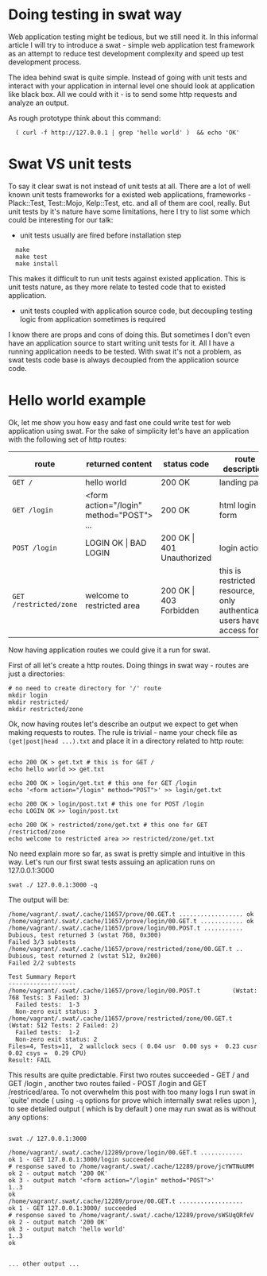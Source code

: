 # Doing testing in swat way

Web application testing might be tedious, but we still need it. In this informal article I will try to introduce a swat - simple web application test framework as an attempt to reduce test development complexity and speed up test development process.

The idea behind swat is quite simple. Instead of going with unit tests and interact with your application in internal level one should look at application like black box. All we could with it - is to send some http requests and analyze an output.

As rough prototype think about this command:
```
  ( curl -f http://127.0.0.1 | grep 'hello world' )  && echo 'OK'
```


# Swat VS unit tests

To say it clear swat is not instead of unit tests at all. There are a lot of well known unit tests frameworks for a existed web applications, frameworks  - Plack::Test, Test::Mojo, Kelp::Test, etc. and all of them are cool, really. But unit tests by it's nature have some limitations, here I try to list some which could be interesting for our talk:

* unit tests usually are fired before installation step
 
```  
  make
  make test
  make install
```
 
This makes it difficult to run unit tests against existed application. This is unit tests nature, as they more relate to tested code that to existed application.

* unit tests coupled with application source code, but decoupling testing logic from application sometimes is required

I know there are props and cons of doing this. But sometimes I don't even have an application source to start writing unit tests for it. All I have a running application needs to be tested. With swat it's not a problem, as swat tests code base is always decoupled from the application source code.


# Hello world example


Ok, let me show you how easy and fast one could write test for web application using swat. For the sake of simplicity let's have an application with the following set of http routes:

route             | returned content     | status code   | route description
------------------|----------------------|---------------|--------------------
`GET /`           | hello world          | 200 OK        | landing page    
`GET /login`      | \<form action="/login" method="POST"\> ...           | 200 OK        | html login form
`POST /login`     | LOGIN OK \| BAD LOGIN      | 200 OK \| 401 Unauthorized | login action    
`GET /restricted/zone` | welcome to restricted area          | 200 OK  \| 403 Forbidden      | this is restricted resource, only authenticated users have access for it


Now having application routes we could give it a run for swat.


First of all let's create a http routes. Doing things in swat way - routes are just a directories:


```
# no need to create directory for '/' route
mkdir login
mkdir restricted/
mkdir restricted/zone
```


Ok, now having routes let's describe an output we expect to get when making requests to routes. The rule is trivial - name your check file as `(get|post|head ...).txt`  and place it in a directory related to http route:

```

echo 200 OK > get.txt # this is for GET /
echo hello world >> get.txt 

echo 200 OK > login/get.txt # this one for GET /login
echo '<form action="/login" method="POST">' >> login/get.txt

echo 200 OK > login/post.txt # this one for POST /login
echo LOGIN OK >> login/post.txt

echo 200 OK > restricted/zone/get.txt # this one for GET /restricted/zone
echo welcome to restricted area >> restricted/zone/get.txt 
```

No need explain more so far, as swat is pretty simple and intuitive in this way. Let's run our first swat tests assuing an aplication runs on 127.0.0.1:3000


```
swat ./ 127.0.0.1:3000 -q
```

The output will be:

```
/home/vagrant/.swat/.cache/11657/prove/00.GET.t .................. ok
/home/vagrant/.swat/.cache/11657/prove/login/00.GET.t ............ ok
/home/vagrant/.swat/.cache/11657/prove/login/00.POST.t ........... Dubious, test returned 3 (wstat 768, 0x300)
Failed 3/3 subtests
/home/vagrant/.swat/.cache/11657/prove/restricted/zone/00.GET.t .. Dubious, test returned 2 (wstat 512, 0x200)
Failed 2/2 subtests

Test Summary Report
-------------------
/home/vagrant/.swat/.cache/11657/prove/login/00.POST.t         (Wstat: 768 Tests: 3 Failed: 3)
  Failed tests:  1-3
  Non-zero exit status: 3
/home/vagrant/.swat/.cache/11657/prove/restricted/zone/00.GET.t (Wstat: 512 Tests: 2 Failed: 2)
  Failed tests:  1-2
  Non-zero exit status: 2
Files=4, Tests=11,  2 wallclock secs ( 0.04 usr  0.00 sys +  0.23 cusr  0.02 csys =  0.29 CPU)
Result: FAIL

```

This results are quite predictable. First two routes succeeded - GET / and GET /login , another two routes failed - POST /login and GET /restriced/area. To not overwhelm this post with too many logs I run swat in \`quite' mode ( using `-q` options for prove which internally swat relies upon ), to see detailed output ( which is by default ) one may run swat as is without any options:



```

swat ./ 127.0.0.1:3000 
  
/home/vagrant/.swat/.cache/12289/prove/login/00.GET.t ............
ok 1 - GET 127.0.0.1:3000/login succeeded
# response saved to /home/vagrant/.swat/.cache/12289/prove/jcYWTNuUMM
ok 2 - output match '200 OK'
ok 3 - output match '<form action="/login" method="POST">'
1..3
ok
/home/vagrant/.swat/.cache/12289/prove/00.GET.t ..................
ok 1 - GET 127.0.0.1:3000/ succeeded
# response saved to /home/vagrant/.swat/.cache/12289/prove/sWSUqQRfeV
ok 2 - output match '200 OK'
ok 3 - output match 'hello world'
1..3
ok


... other output ...

```


